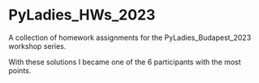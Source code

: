 # PyLadies_HWs_2023
A collection of homework assignments for the PyLadies_Budapest_2023 workshop series.

With these solutions I became one of the 6 participants with the most points.

